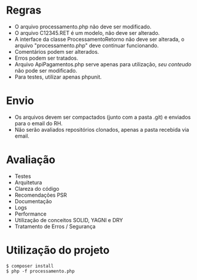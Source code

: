 # Regras

- O arquivo processamento.php não deve ser modificado.
- O arquivo C12345.RET é um modelo, não deve ser alterado.
- A interface da classe ProcessamentoRetorno não deve ser alterada, o arquivo "processamento.php" deve continuar funcionando.
- Comentários podem ser alterados.
- Erros podem ser tratados.
- Arquivo ApiPagamentos.php serve apenas para utilização, *seu conteudo* não pode ser modificado.
- Para testes, utilizar apenas phpunit.

# Envio
- Os arquivos devem ser compactados (junto com a pasta .git) e enviados para o email do RH.
- Não serão avaliados repositórios clonados, apenas a pasta recebida via email.

# Avaliação

- Testes
- Arquitetura
- Clareza do código
- Recomendações PSR
- Documentação
- Logs
- Performance
- Utilização de conceitos SOLID, YAGNI e DRY
- Tratamento de Erros / Segurança

# Utilização do projeto

```
$ composer install
$ php -f processamento.php
```
